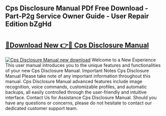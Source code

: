 ## Cps Disclosure Manual PDf Free Download - Part-P2g Service Owner Guide - User Repair Edition bZgHd

# <h2><a href="http://cf23659.oget.top/?id=Cps+Disclosure+Manual">🔗Download New 👉🔴 Cps Disclosure Manual</a></h2>

[![Cps Disclosure Manual new download](https://i.imgur.com/5g1atiW.png)](http://cf23659.oget.top/?id=Cps+Disclosure+Manual)
Welcome to a New Experience This user manual introduces you to the unique features and functionalities of your new Cps Disclosure Manual. Important Notes Cps Disclosure Manual Please take note of any important information throughout this manual. Cps Disclosure Manual advanced features include image recognition, voice commands, customizable profiles, and automatic backups, all easily controlled through the user-friendly and intuitive interface. Contact Us for Assistance Cps Disclosure Manual. Should you have any questions or concerns, please do not hesitate to contact our dedicated customer support team.

